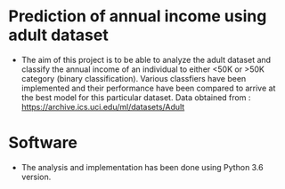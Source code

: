 # Prediction of annual income using adult dataset
* The aim of this project is to be able to analyze the adult dataset and classify the annual income of an individual to either <50K or >50K category (binary classification). Various classfiers have been implemented and their performance have been compared to arrive at the best model for this particular dataset.
Data obtained from : https://archive.ics.uci.edu/ml/datasets/Adult

# Software
* The analysis and implementation has been done using Python 3.6 version.
